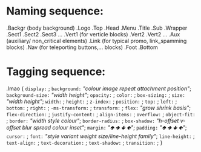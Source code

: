 # Naming sequence:
.Backgr (body background)
.Logo
.Top
.Head
.Menu
.Title
.Sub
.Wrapper
.Sect1
.Sect2
.Sect3
...
.Vert1 (for verticle blocks)
.Vert2
.Vert2
...
.Aux (auxiliary/ non_critical elements)
.Link (for typical promo, link_spamming blocks)
.Nav (for teleporting buttons,... blocks)
.Foot
.Bottom

# Tagging sequence:
.lmao {
    `display:` ;
    `background:` *"colour image repeat attachment position"*;
    `background-size:` *"width height"*;
    `opacity:` ;
    `color:` ;
    `box-sizing:` ;
    `size:` *"width height"*;
    `width:` ;
    `height:` ;
    `z-index:` ;
    `position:` ;
    `top:` ;
    `left:` ;
    `bottom:` ;
    `right:` ;
    `-ms-transform:` ;
    `transform:` ;
    `flex:` *"grow shrink basis"*;
    `flex-direction:` ;
    `justify-content:` ;
    `align-items:` ;
    `overflow:` ;
    `object-fit:` ;
    `border:` *"width style colour"*;
    `border-radius:` ;
    `box-shadow:` *"h-offset v-offset blur spread colour inset"*;
    `margin:` *"🢁 🢂 🢃 🢀"*;
    `padding:` *"🢁 🢂 🢃 🢀"*;
    `cursor:` ;
    `font:` *"style variant weight size/line-height family"*;
    `line-height:` ;
    `text-align:` ;
    `text-decoration:` ;
    `text-shadow:` ;
    `transition:` ;
}